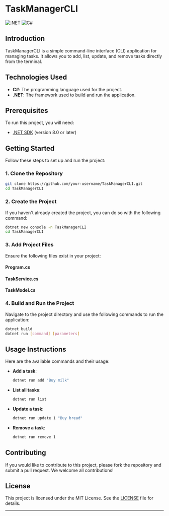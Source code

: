 # TaskManagerCLI

![.NET](https://img.shields.io/badge/.NET-512BD4?style=for-the-badge&logo=dotnet&logoColor=white)
![C#](https://img.shields.io/badge/C%23-239120?style=for-the-badge&logo=csharp&logoColor=white)

## Introduction

TaskManagerCLI is a simple command-line interface (CLI) application for managing tasks. It allows you to add, list, update, and remove tasks directly from the terminal.

## Technologies Used

- **C#**: The programming language used for the project.
- **.NET**: The framework used to build and run the application.

## Prerequisites

To run this project, you will need:

- [.NET SDK](https://dotnet.microsoft.com/download) (version 8.0 or later)

## Getting Started

Follow these steps to set up and run the project:

### 1. Clone the Repository

```sh
git clone https://github.com/your-username/TaskManagerCLI.git
cd TaskManagerCLI
```

### 2. Create the Project

If you haven't already created the project, you can do so with the following command:

```sh
dotnet new console -n TaskManagerCLI
cd TaskManagerCLI
```

### 3. Add Project Files

Ensure the following files exist in your project:

#### Program.cs
#### TaskService.cs
#### TaskModel.cs


### 4. Build and Run the Project

Navigate to the project directory and use the following commands to run the application:

```sh
dotnet build
dotnet run [command] [parameters]
```

## Usage Instructions

Here are the available commands and their usage:

- **Add a task**:
  ```sh
  dotnet run add "Buy milk"
  ```

- **List all tasks**:
  ```sh
  dotnet run list
  ```

- **Update a task**:
  ```sh
  dotnet run update 1 "Buy bread"
  ```

- **Remove a task**:
  ```sh
  dotnet run remove 1
  ```

## Contributing

If you would like to contribute to this project, please fork the repository and submit a pull request. We welcome all contributions!

## License

This project is licensed under the MIT License. See the [LICENSE](LICENSE) file for details.

---
